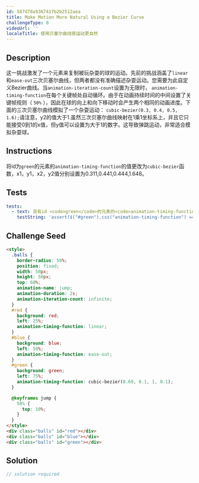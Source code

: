 ```yaml
---
id: 587d78a9367417b2b2512aea
title: Make Motion More Natural Using a Bezier Curve
challengeType: 0
videoUrl: ''
localeTitle: 使用贝塞尔曲线使运动更自然
---
```


## Description
<section id="description">这一挑战激发了一个元素来复制被玩杂耍的球的运动。先前的挑战涵盖了<code>linear</code>和<code>ease-out</code>三次贝塞尔曲线，但两者都没有准确描述杂耍运动。您需要为此自定义Bezier曲线。当<code>animation-iteration-count</code>设置为无限时， <code>animation-timing-function</code>在每个关键帧处自动循环。由于在动画持续时间的中间设置了关键帧规则（ <code>50%</code> ），因此在球的向上和向下移动时会产生两个相同的动画进度。下面的三次贝塞尔曲线模拟了一个杂耍运动： <code>cubic-bezier(0.3, 0.4, 0.5, 1.6);</code>请注意，y2的值大于1.虽然三次贝塞尔曲线映射在1乘1坐标系上，并且它只能接受0到1的x值，但y值可以设置为大于1的数字。这导致弹跳运动，非常适合模拟杂耍球。 </section>

## Instructions
<section id="instructions">将id为<code>green</code>的元素的<code>animation-timing-function</code>的值更改为<code>cubic-bezier</code>函数，x1，y1，x2，y2值分别设置为0.311,0.441,0.444,1.648。 </section>

## Tests
<section id='tests'>

```yml
tests:
  - text: 具有id <code>green</code>的元素的<code>animation-timing-function</code>属性的值应该是具有指定的x1，y1，x2，y2值的<code>cubic-bezier</code>函数。
    testString: 'assert($("#green").css("animation-timing-function") == "cubic-bezier(0.311, 0.441, 0.444, 1.649)", "The value of the <code>animation-timing-function</code> property for the element with the id <code>green</code> should be a <code>cubic-bezier</code> function with x1, y1, x2, y2 values as specified.'

```

</section>

## Challenge Seed
<section id='challengeSeed'>

<div id='html-seed'>

```html
<style>
  .balls {
    border-radius: 50%;
    position: fixed;
    width: 50px;
    height: 50px;
    top: 60%;
    animation-name: jump;
    animation-duration: 2s;
    animation-iteration-count: infinite;
  }
  #red {
    background: red;
    left: 25%;
    animation-timing-function: linear;
  }
  #blue {
    background: blue;
    left: 50%;
    animation-timing-function: ease-out;
  }
  #green {
    background: green;
    left: 75%;
    animation-timing-function: cubic-bezier(0.69, 0.1, 1, 0.1);
  }

  @keyframes jump {
    50% {
      top: 10%;
    }
  }
</style>
<div class="balls" id="red"></div>
<div class="balls" id="blue"></div>
<div class="balls" id="green"></div>

```

</div>



</section>

## Solution
<section id='solution'>

```js
// solution required
```
</section>
